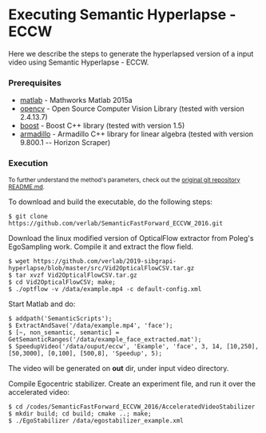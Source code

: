 # Executing Semantic Hyperlapse - ECCW

Here we describe the steps to generate the hyperlapsed version of a input video using Semantic Hyperlapse - ECCW.

### Prerequisites ###

* [matlab](https://www.mathworks.com/products/matlab.html) - Mathworks Matlab 2015a
* [opencv](https://github.com/opencv/opencv) - Open Source Computer Vision Library (tested with version 2.4.13.7)
* [boost](https://www.boost.org/) - Boost C++ library (tested with version 1.5)
* [armadillo](http://arma.sourceforge.net/) - Armadillo C++ library for linear algebra (tested with version 9.800.1 -- Horizon Scraper)

### Execution ###

<sub>To further understand the method's parameters, check out the [original git repository README.md](https://github.com/verlab/SemanticFastForward_ECCVW_2016.git).</sub>

To download and build the executable, do the following steps:

```
$ git clone https://github.com/verlab/SemanticFastForward_ECCVW_2016.git
```
Download the linux modified version of OpticalFlow extractor from Poleg's EgoSampling work. Compile it and extract the flow field.

```
$ wget https://github.com/verlab/2019-sibgrapi-hyperlapse/blob/master/src/Vid2OpticalFlowCSV.tar.gz
$ tar xvzf Vid2OpticalFlowCSV.tar.gz
$ cd Vid2OpticalFlowCSV; make;
$ ./optflow -v /data/example.mp4 -c default-config.xml
```

Start Matlab and do:

```
$ addpath('SemanticScripts');
$ ExtractAndSave('/data/example.mp4', 'face');
$ [~, non_semantic, semantic] = GetSemanticRanges('/data/example_face_extracted.mat');
$ SpeedupVideo('/data/ouput/eccw', 'Example', 'face', 3, 14, [10,250], [50,3000], [0,100], [500,8], 'Speedup', 5);
```

The video will be generated on **out** dir, under input video directory.

Compile Egocentric stabilizer. Create an experiment file, and run it over the accelerated video:

```
$ cd /codes/SemanticFastForward_ECCVW_2016/AcceleratedVideoStabilizer
$ mkdir build; cd build; cmake ..; make;
$ ./EgoStabilizer /data/egostabilizer_example.xml
```
